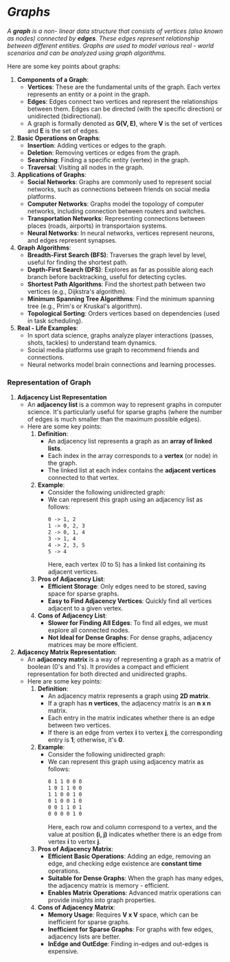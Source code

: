 # _Graphs_

_A **graph** is a non- linear data structure that consists of vertices (also known as nodes) connected by **edges**. These edges represent relationship between different entities. Graphs are used to model various real - world scenarios and can be analyzed using graph algorithms._

Here are some key points about graphs:
1. **Components of a Graph**:
    - **Vertices**: These are the fundamental units of the graph. Each vertex represents an entity or a point in the graph.
    - **Edges**: Edges connect two vertices and represent the relationships between them. Edges can be directed (with the specific direction) or unidirected (bidirectional).
    - A graph is formally denoted as **G(V, E)**, where **V** is the set of vertices and **E** is the set of edges.
2. **Basic Operations on Graphs**:
    - **Insertion**: Adding vertices or edges to the graph.
    - **Deletion**: Removing vertices or edges from the graph.
    - **Searching**: Finding a specific entity (vertex) in the graph.
    - **Traversal**: Visiting all nodes in the graph.
3. **Applications of Graphs**:
    - **Social Networks**: Graphs are commonly used to represent social networks, such as connections between friends on social media platforms.
    - **Computer Networks**: Graphs model the topology of computer networks, including connection between routers and switches.
    - **Transportation Networks**: Representing connections between places (roads, airports) in transportaion systems.
    - **Neural Networks**: In neural networks, vertices represent neurons, and edges represent synapses.
4. **Graph Algorithms**:
    - **Breadth-First Search (BFS)**: Traverses the graph level by level, useful for finding the shortest path.
    - **Depth-First Search (DFS)**: Explores as far as possible along each branch before backtracking, useful for detecting cycles.
    - **Shortest Path Algorithms**: Find the shortest path between two vertices (e.g., Dijkstra's algorithm).
    - **Minimum Spanning Tree Algorithms**: Find the minimum spanning tree (e.g., Prim's or Kruskal's algorithm).
    - **Topological Sorting**: Orders vertices based on dependencies (used in task scheduling).
5. **Real - Life Examples**:
    - In sport data science, graphs analyze player interactions (passes, shots, tackles) to understand team dynamics.
    - Social media platforms use graph to recommend friends and connections.
    - Neural networks model brain connections and learning processes.
  
### Representation of Graph
1. **Adjacency List Representation**
    - An **adjacency list** is a common way to represent graphs in computer science. It's particularly useful for sparse graphs (where the number of edges is much smaller than the maximum possible edges).
    - Here are some key points:
        1. **Definition**:
            - An adjacency list represents a graph as an **array of linked lists**.
            - Each index in the array corresponds to a **vertex** (or node) in the graph.
            - The linked list at each index contains the **adjacent vertices** connected to that vertex.
        2. **Example**:
            - Consider the following unidirected graph:
            - We can represent this graph using an adjacency list as follows:
              ```md
              0 -> 1, 2
              1 -> 0, 2, 3
              2 -> 0, 1, 4
              3 -> 1, 4
              4 -> 2, 3, 5
              5 -> 4
              ```
              Here, each vertex (0 to 5) has a linked list containing its adjacent vertices.
        3. **Pros of Adjacency List**:
            - **Efficient Storage**: Only edges need to be stored, saving space for sparse graphs.
            - **Easy to Find Adjacency Vertices**: Quickly find all vertices adjacent to a given vertex.
        4. **Cons of Adjacency List**:
            - **Slower for Finding All Edges**: To find all edges, we must explore all connected nodes.
            - **Not Ideal for Dense Graphs**: For dense graphs, adjacency matrices may be more efficient.
2. **Adjacency Matrix Representation**:
    - An **adjacency matrix** is a way of representing a graph as a matrix of boolean (0's and 1's). It provides a compact and efficient representation for both directed and unidirected graphs.
    - Here are some key points:
        1. **Definition**:
            - An adjacency matrix represents a graph using **2D matrix**.
            - If a graph has **n vertices**, the adjacency matrix is an **n x n** matrix.
            - Each entry in the matrix indicates whether there is an edge between two vertices.
            - If there is an edge from vertex **i** to vertex **j**, the corresponding entry is **1**; otherwise, it's **0**.
        2. **Example**:
            - Consider the following unidirected graph:
            - We can represent this graph using adjacency matrix as follows:
              ```md
              0 1 1 0 0 0
              1 0 1 1 0 0
              1 1 0 0 1 0
              0 1 0 0 1 0
              0 0 1 1 0 1
              0 0 0 0 1 0
              ```
              Here, each row and column correspond to a vertex, and the value at position **(i, j)** indicates whether there is an edge from vertex **i** to vertex **j**.
        3. **Pros of Adjacency Matrix**:
            - **Efficient Basic Operations**: Adding an edge, removing an edge, and checking edge existence are **constant time** operations.
            - **Suitable for Dense Graphs**: When the graph has many edges, the adjacency matrix is memory - efficient.
            - **Enables Matrix Operations**: Advanced matrix operations can provide insights into graph properties.
        4. **Cons of Adjacency Matrix**:
            - **Memory Usage**: Requires **V x V** space, which can be inefficient for sparse graphs.
            - **Inefficient for Sparse Graphs**: For graphs with few edges, adjacency lists are better.
            - **InEdge and OutEdge**: Finding in-edges and out-edges is expensive.
